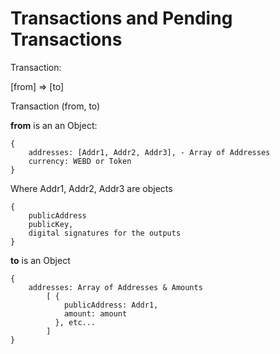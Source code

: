 # Transactions and Pending Transactions

Transaction:

[from] => [to]

Transaction (from, to)

**from** is an an Object:

```
{
    addresses: [Addr1, Addr2, Addr3], - Array of Addresses
    currency: WEBD or Token   
}
```

Where Addr1, Addr2, Addr3 are objects
```       
{
    publicAddress
    publicKey, 
    digital signatures for the outputs
}
```        

**to** is an Object

```
{
    addresses: Array of Addresses & Amounts
        [ { 
            publicAddress: Addr1, 
            amount: amount
          }, etc... 
        ]
}

```